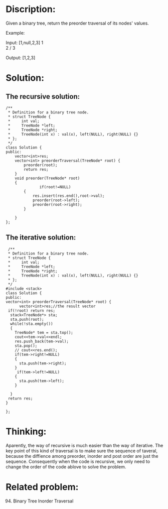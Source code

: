 # Discription:
Given a binary tree, return the preorder traversal of its nodes' values.

Example:

Input: [1,null,2,3]
   1
    \
     2
    /
   3

Output: [1,2,3]

# Solution:
## The recursive solution:

    /**
     * Definition for a binary tree node.
     * struct TreeNode {
     *     int val;
     *     TreeNode *left;
     *     TreeNode *right;
     *     TreeNode(int x) : val(x), left(NULL), right(NULL) {}
     * };
     */
    class Solution {
    public:
        vector<int>res;
        vector<int> preorderTraversal(TreeNode* root) {
            preorder(root);
            return res;
        }
        void preorder(TreeNode* root)
        {
                   if(root!=NULL)
            {
                res.insert(res.end(),root->val);
                preorder(root->left);
                preorder(root->right);
            }

        }
    };
    
## The iterative solution:
 
     /**
     * Definition for a binary tree node.
     * struct TreeNode {
     *     int val;
     *     TreeNode *left;
     *     TreeNode *right;
     *     TreeNode(int x) : val(x), left(NULL), right(NULL) {}
     * };
     */
    #include <stack>
    class Solution {
    public:
    vector<int> preorderTraversal(TreeNode* root) {
          vector<int>res;//the result vector
     if(!root) return res;
      stack<TreeNode*> sta;
      sta.push(root);
      while(!sta.empty())
      {
        TreeNode* tem = sta.top();
        cout<<tem->val<<endl;
        res.push_back(tem->val);
        sta.pop();
        // cout<<res.end();
        if(tem->right!=NULL)
        {
          sta.push(tem->right);
        }
         if(tem->left!=NULL)
        {
          sta.push(tem->left);
        }

      }
     return res;
    }
         
    };
    
# Thinking:
   Aparently, the way of recursive is much easier than the way of iterative.
   The key point of this kind of traversal is to make sure the sequence of taveral, because the diffience among preorder, inorder and post order are just the sequence. 
   Consequently when the  code is recursive, we only need to change the order of the code ablove to solve the problem.
   
# Related problem:
   94. Binary Tree Inorder Traversal
